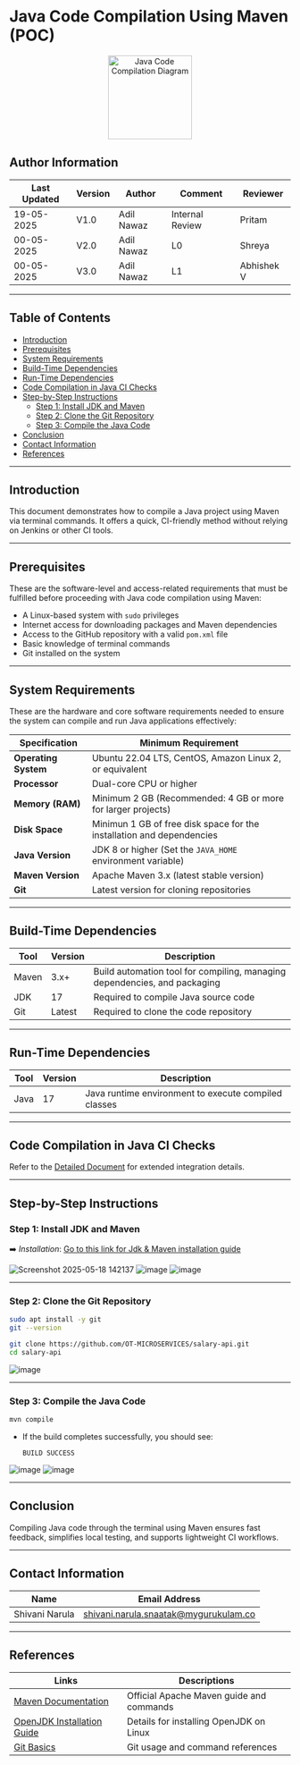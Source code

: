
# Java Code Compilation Using Maven (POC)
<p align="center">
  <img src="https://icons.labex.io/how-to-compile-java-programs-easily.png" alt="Java Code Compilation Diagram" width="150"/>
</p>

 ##  **Author Information**
 | Last Updated | Version | Author          | Comment           | Reviewer |
|--------------|---------|------------------|-------------------|----------|
| 19-05-2025   | V1.0    | Adil Nawaz   | Internal Review   | Pritam   |
| 00-05-2025   | V2.0    | Adil Nawaz   | L0                | Shreya   |
| 00-05-2025   | V3.0    | Adil Nawaz   | L1               | Abhishek V   |

---

## **Table of Contents**

- [Introduction](#introduction)
- [Prerequisites](#prerequisites)  
- [System Requirements](#system-requirements)  
- [Build-Time Dependencies](#build-time-dependencies)  
- [Run-Time Dependencies](#run-time-dependencies)  
- [Code Compilation in Java CI Checks](#code-compilation-in-java-ci-checks)  
- [Step-by-Step Instructions](#step-by-step-instructions)  
  - [Step 1: Install JDK and Maven](#step-1-install-jdk-and-maven)  
  - [Step 2: Clone the Git Repository](#step-2-clone-the-git-repository)  
  - [Step 3: Compile the Java Code](#step-3-compile-the-java-code)  
- [Conclusion](#conclusion)  
- [Contact Information](#contact-information)  
- [References](#references)

---

## **Introduction**
This document demonstrates how to compile a Java project using Maven via terminal commands. It offers a quick, CI-friendly method without relying on Jenkins or other CI tools.

---
## **Prerequisites**

These are the software-level and access-related requirements that must be fulfilled before proceeding with Java code compilation using Maven:

- A Linux-based system with `sudo` privileges
- Internet access for downloading packages and Maven dependencies
- Access to the GitHub repository with a valid `pom.xml` file
- Basic knowledge of terminal commands
- Git installed on the system

---

## **System Requirements**

These are the hardware and core software requirements needed to ensure the system can compile and run Java applications effectively:

| **Specification**          | **Minimum Requirement**                                          |
|----------------------------|------------------------------------------------------------------|
| **Operating System**        | Ubuntu 22.04 LTS, CentOS, Amazon Linux 2, or equivalent         |
| **Processor**               | Dual-core CPU or higher                                          |
| **Memory (RAM)**            | Minimum 2 GB (Recommended: 4 GB or more for larger projects)     |
| **Disk Space**              | Minimun 1 GB of free disk space for the installation and dependencies                                 |
| **Java Version**            | JDK 8 or higher (Set the `JAVA_HOME` environment variable)               |
| **Maven Version**           | Apache Maven 3.x (latest stable version)                        |
| **Git**                     | Latest version for cloning repositories                         |


---

## **Build-Time Dependencies**

| Tool     | Version | Description                                                            |
|----------|---------|------------------------------------------------------------------------|
| Maven    | 3.x+    | Build automation tool for compiling, managing dependencies, and packaging |
| JDK      | 17      | Required to compile Java source code                                    |
| Git      | Latest  | Required to clone the code repository                                   |

---

## **Run-Time Dependencies**

| Tool  | Version | Description                                        |
|-------|---------|----------------------------------------------------|
| Java  | 17      | Java runtime environment to execute compiled classes |

---

## **Code Compilation in Java CI Checks**

Refer to the [Detailed Document](https://github.com/snaatak-Downtime-Crew/Documentation/blob/SCRUMS-156-SHIVANI/application-ci/checks/java/code-compilation/documenation/README.md) for extended integration details.

---

## **Step-by-Step Instructions**

### **Step 1: Install JDK and Maven**

➡️ *Installation*: [Go to this link for Jdk & Maven installation guide](https://github.com/snaatak-Downtime-Crew/Documentation/tree/main/common_stack/application/java/maven/sop#prerequisites)

![Screenshot 2025-05-18 142137](https://github.com/user-attachments/assets/33f445f4-01b4-4171-94cc-ae2ec3ce8161)
![image](https://github.com/user-attachments/assets/e97ae2d2-0225-4d3b-9348-f0e0f290e187)
![image](https://github.com/user-attachments/assets/af595d2a-642e-4496-b31c-d383633a1e67)

---

### **Step 2: Clone the Git Repository**
```bash
sudo apt install -y git
git --version

git clone https://github.com/OT-MICROSERVICES/salary-api.git
cd salary-api
```
![image](https://github.com/user-attachments/assets/210d6a17-b2cf-4458-a6b5-99e379b589a5)

---

### **Step 3: Compile the Java Code**
```bash
mvn compile
```

- If the build completes successfully, you should see:
  ```
  BUILD SUCCESS
  ```

![image](https://github.com/user-attachments/assets/1d33fabe-88d2-4888-8c05-fa79e5588186)
![image](https://github.com/user-attachments/assets/e8ec4644-8828-4d62-a94e-fa5846b07445)

---

## **Conclusion**
Compiling Java code through the terminal using Maven ensures fast feedback, simplifies local testing, and supports lightweight CI workflows.

---

## **Contact Information**

| Name           | Email Address                             |
|----------------|-------------------------------------------|
| Shivani Narula | shivani.narula.snaatak@mygurukulam.co    |

---

## **References**

| Links                                                                 | Descriptions                              |
|----------------------------------------------------------------------|-------------------------------------------|
| [Maven Documentation](https://maven.apache.org/)                    | Official Apache Maven guide and commands  |
| [OpenJDK Installation Guide](https://openjdk.org/install/)          | Details for installing OpenJDK on Linux   |
| [Git Basics](https://git-scm.com/doc)                               | Git usage and command references          |
